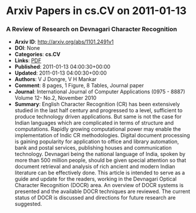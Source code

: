 # Arxiv Papers in cs.CV on 2011-01-13
### A Review of Research on Devnagari Character Recognition
- **Arxiv ID**: http://arxiv.org/abs/1101.2491v1
- **DOI**: None
- **Categories**: **cs.CV**
- **Links**: [PDF](http://arxiv.org/pdf/1101.2491v1)
- **Published**: 2011-01-13 04:00:30+00:00
- **Updated**: 2011-01-13 04:00:30+00:00
- **Authors**: V J Dongre, V H Mankar
- **Comment**: 8 pages, 1 Figure, 8 Tables, Journal paper
- **Journal**: International Journal of Computer Applications (0975 - 8887)
  Volume 12- No.2, November 2010
- **Summary**: English Character Recognition (CR) has been extensively studied in the last half century and progressed to a level, sufficient to produce technology driven applications. But same is not the case for Indian languages which are complicated in terms of structure and computations. Rapidly growing computational power may enable the implementation of Indic CR methodologies. Digital document processing is gaining popularity for application to office and library automation, bank and postal services, publishing houses and communication technology. Devnagari being the national language of India, spoken by more than 500 million people, should be given special attention so that document retrieval and analysis of rich ancient and modern Indian literature can be effectively done. This article is intended to serve as a guide and update for the readers, working in the Devnagari Optical Character Recognition (DOCR) area. An overview of DOCR systems is presented and the available DOCR techniques are reviewed. The current status of DOCR is discussed and directions for future research are suggested.



